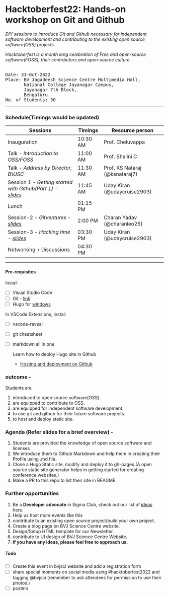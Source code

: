# Hacktoberfest22: Hands-on workshop on Git and Github

*DIY sessions to introduce Git and Github necessary for independent software development and contributing to the existing open source software(OSS) projects.*

*Hacktoberfest is a month long celebration of Free and open-source software(FOSS), their contributors and open-source culture.*
<br><br>

<pre>
Date: 31-Oct-2022
Place: BV Jagadeesh Science Centre Multimedia Hall,
       National College Jayanagar Campus,
       Jayanagar 7th Block,
       Bengaluru
No. of Students: 30
</pre>

----

### Schedule(Timings would be updated)
| Sessions     |     Timings      | Resource person   |
| ------------ | ---------------- | --------- |
| Inauguration | 10:30 AM   | Prof. Cheluvappa |
|Talk - *Introduction to OSS/FOSS* | 11:00 AM    | Prof. Shalini C |
|Talk - *Address by Director, BVJSC* | 11:30 AM    | Prof. KS Nataraj (@ksnataraj7) |
|Session 1 - *Getting started with Github(Part 1) - [slides](https://github.com/bvjsciencecentre/Hacktoberfest22/blob/main/slides/session1.pdf)* | 11:45 AM | Uday Kiran (@udaycruise2903) |
|Lunch | 01:15 PM | |
|Session-2 - *Gitventures - [slides](https://github.com/bvjsciencecentre/Hacktoberfest22/blob/main/slides/session2.pdf)* | 2:00 PM | Charan Yadav (@charanleo25) |
|Session-3 - *Hacking time - [slides](https://github.com/bvjsciencecentre/Hacktoberfest22/blob/main/slides/session3.md)* | 03:30 PM | Uday Kiran (@udaycruise2903) |
|Networking + Discussions | 04:30 PM | |

----

#### Pre-requisites

Install
- [ ] Visual Studio Code
- [ ] Git - [link](https://www.atlassian.com/git/tutorials/install-git#windows)
- [ ] Hugo for [windows](https://gohugo.io/getting-started/installing/#windows)

In VSCode Extensions, install
- [ ] vscode-reveal
- [ ] git cheatsheet
- [ ] markdown all in one

  Learn how to deploy Hugo site in Github
  - [Hosting and deployment on Github](https://gohugo.io/hosting-and-deployment/hosting-on-github/)
  

### **outcome** -

Students are 
  1. introduced to open source software(OSS).
  2. are equipped to contribute to OSS.
  3. are equipped for independent software development.
  4. to use git and github for their future software projects. 
  5. to host and deploy static site.

### **Agenda (Refer slides for a brief overview)** - 
1. Students are provided the knowledge of open source software and licenses
2. We introduce them to Github Markdown and help them in creating their Profile using .md file.
3. Clone a Hugo Static site, modify and deploy it to gh-pages.(A open source static site generator helps in getting started for creating conference websites.)
4. Make a PR to this repo to list their site in README. 


### Further opportunities

1. Be a **Developer advocate** in Sigma Club, check out our list of [ideas](https://github.com/bvjsciencecentre/ideas/issues) here.
2. Help us host more events like this
3. contribute to an existing open source project/build your own project.
4. Create a blog page on BVJ Science Centre website.
5. Design/Setup HTML template for our Newsletter.
6. contribute to UI design of BVJ Science Centre Website.
7. **If you have any ideas, please feel free to approach us.**

##### Todo

- [ ] Create this event in bvjsci website and add a registration form
- [ ] share special moments on social media using #hacktoberfest2022 and tagging @bvjsci (remember to ask attendees for permission to use their photos.)
- [ ] posters
